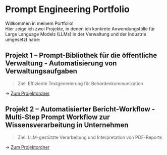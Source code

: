 # Prompt Engineering Portfolio

Willkommen in meinem Portfolio!  
Hier zeige ich zwei Projekte, in denen ich konkrete Anwendungsfälle für Large Language Models (LLMs) in der Verwaltung und der Industrie umgesetzt habe:

## Projekt 1 – Prompt-Bibliothek für die öffentliche Verwaltung - Automatisierung von Verwaltungsaufgaben
> Ziel: Effiziente Textgenerierung für Behördenkommunikation

→ [Zum Projektordner](./projekt-1-verwaltung-prompts)

## Projekt 2 – Automatisierter Bericht-Workflow - Multi-Step Prompt Workflow zur Wissensverarbeitung in Unternehmen
> Ziel: LLM-gestützte Verarbeitung und Interpretation von PDF-Reports

→ [Zum Projektordner](./projekt-2-report-workflow)
